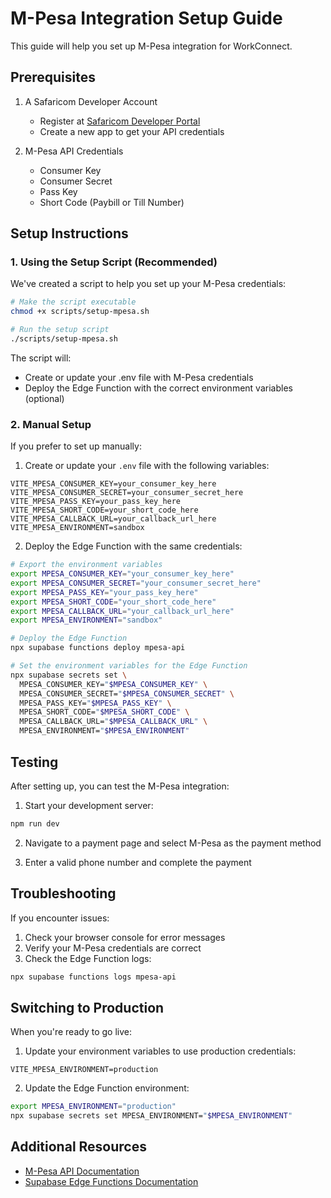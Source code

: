 # M-Pesa Integration Setup Guide

This guide will help you set up M-Pesa integration for WorkConnect.

## Prerequisites

1. A Safaricom Developer Account
   - Register at [Safaricom Developer Portal](https://developer.safaricom.co.ke/)
   - Create a new app to get your API credentials

2. M-Pesa API Credentials
   - Consumer Key
   - Consumer Secret
   - Pass Key
   - Short Code (Paybill or Till Number)

## Setup Instructions

### 1. Using the Setup Script (Recommended)

We've created a script to help you set up your M-Pesa credentials:

```bash
# Make the script executable
chmod +x scripts/setup-mpesa.sh

# Run the setup script
./scripts/setup-mpesa.sh
```

The script will:
- Create or update your .env file with M-Pesa credentials
- Deploy the Edge Function with the correct environment variables (optional)

### 2. Manual Setup

If you prefer to set up manually:

1. Create or update your `.env` file with the following variables:

```
VITE_MPESA_CONSUMER_KEY=your_consumer_key_here
VITE_MPESA_CONSUMER_SECRET=your_consumer_secret_here
VITE_MPESA_PASS_KEY=your_pass_key_here
VITE_MPESA_SHORT_CODE=your_short_code_here
VITE_MPESA_CALLBACK_URL=your_callback_url_here
VITE_MPESA_ENVIRONMENT=sandbox
```

2. Deploy the Edge Function with the same credentials:

```bash
# Export the environment variables
export MPESA_CONSUMER_KEY="your_consumer_key_here"
export MPESA_CONSUMER_SECRET="your_consumer_secret_here"
export MPESA_PASS_KEY="your_pass_key_here"
export MPESA_SHORT_CODE="your_short_code_here"
export MPESA_CALLBACK_URL="your_callback_url_here"
export MPESA_ENVIRONMENT="sandbox"

# Deploy the Edge Function
npx supabase functions deploy mpesa-api

# Set the environment variables for the Edge Function
npx supabase secrets set \
  MPESA_CONSUMER_KEY="$MPESA_CONSUMER_KEY" \
  MPESA_CONSUMER_SECRET="$MPESA_CONSUMER_SECRET" \
  MPESA_PASS_KEY="$MPESA_PASS_KEY" \
  MPESA_SHORT_CODE="$MPESA_SHORT_CODE" \
  MPESA_CALLBACK_URL="$MPESA_CALLBACK_URL" \
  MPESA_ENVIRONMENT="$MPESA_ENVIRONMENT"
```

## Testing

After setting up, you can test the M-Pesa integration:

1. Start your development server:
```bash
npm run dev
```

2. Navigate to a payment page and select M-Pesa as the payment method

3. Enter a valid phone number and complete the payment

## Troubleshooting

If you encounter issues:

1. Check your browser console for error messages
2. Verify your M-Pesa credentials are correct
3. Check the Edge Function logs:
```bash
npx supabase functions logs mpesa-api
```

## Switching to Production

When you're ready to go live:

1. Update your environment variables to use production credentials:
```
VITE_MPESA_ENVIRONMENT=production
```

2. Update the Edge Function environment:
```bash
export MPESA_ENVIRONMENT="production"
npx supabase secrets set MPESA_ENVIRONMENT="$MPESA_ENVIRONMENT"
```

## Additional Resources

- [M-Pesa API Documentation](https://developer.safaricom.co.ke/docs)
- [Supabase Edge Functions Documentation](https://supabase.com/docs/guides/functions)
